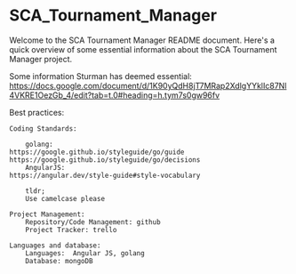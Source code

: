 # SCA_Tournament_Manager

Welcome to the SCA Tournament Manager README document. Here's a quick overview of some essential
information about the SCA Tournament Manager project.

Some information Sturman has deemed essential:
https://docs.google.com/document/d/1K90yQdH8jT7MRap2XdlgYYklIc87Nl4VKRE1OezGb_4/edit?tab=t.0#heading=h.tym7s0gw96fv

Best practices:

    Coding Standards:
    
        golang:
    https://google.github.io/styleguide/go/guide
    https://google.github.io/styleguide/go/decisions
        AngularJS:
    https://angular.dev/style-guide#style-vocabulary

        tldr;
        Use camelcase please

    Project Management:
        Repository/Code Management: github
        Project Tracker: trello
    
    Languages and database:
        Languages:  Angular JS, golang
        Database: mongoDB